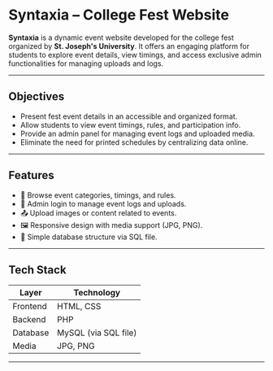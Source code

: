 # Syntaxia – College Fest Website

**Syntaxia** is a dynamic event website developed for the college fest organized by **St. Joseph's University**. It offers an engaging platform for students to explore event details, view timings, and access exclusive admin functionalities for managing uploads and logs.

---

##  Objectives

- Present fest event details in an accessible and organized format.
- Allow students to view event timings, rules, and participation info.
- Provide an admin panel for managing event logs and uploaded media.
- Eliminate the need for printed schedules by centralizing data online.

---

##  Features

- 📅 Browse event categories, timings, and rules.
- 🔐 Admin login to manage event logs and uploads.
- 📤 Upload images or content related to events.
- 🖼️ Responsive design with media support (JPG, PNG).
- 🧠 Simple database structure via SQL file.

---

##  Tech Stack

| Layer       | Technology     |
|-------------|----------------|
| Frontend    | HTML, CSS      |
| Backend     | PHP            |
| Database    | MySQL (via SQL file) |
| Media       | JPG, PNG       |

---


